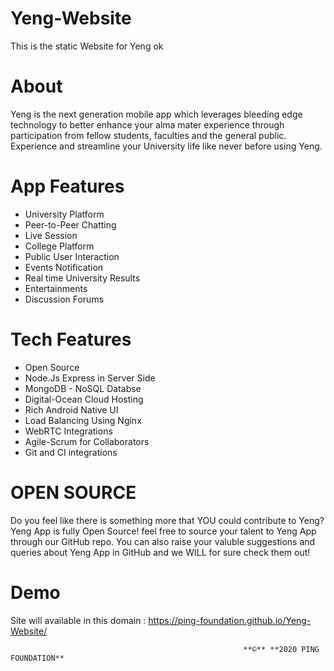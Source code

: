 # Yeng-Website
This is the static Website for Yeng ok

# About

Yeng is the next generation mobile app which leverages bleeding edge technology to better enhance your alma mater experience through participation from fellow students, faculties and the general public. Experience and streamline your University life like never before using Yeng.

# App Features

* University Platform
* Peer-to-Peer Chatting
* Live Session
* College Platform
* Public User Interaction
* Events Notification
* Real time University Results
* Entertainments
* Discussion Forums

# Tech Features

* Open Source
* Node.Js Express in Server Side
* MongoDB - NoSQL Databse
* Digital-Ocean Cloud Hosting
* Rich Android Native UI
* Load Balancing Using Nginx
* WebRTC Integrations
* Agile-Scrum for Collaborators
* Git and CI integrations

# OPEN SOURCE

Do you feel like there is something more that YOU could contribute to Yeng? Yeng App is fully Open Source! feel free to source your talent to Yeng App through our GitHub repo. You can also raise your valuble suggestions and queries about Yeng App in GitHub and we WILL for sure check them out!


# Demo
Site will available in this domain : https://ping-foundation.github.io/Yeng-Website/


                                                        **©** **2020 PING FOUNDATION**
